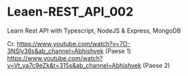 # Leaen-REST_API_002
Learn Rest API with Typescript,  NodeJS &amp; Express,  MongoDB

Cr. 
https://www.youtube.com/watch?v=7O-3NSly36s&ab_channel=Abhishvek (Paese 1)
https://www.youtube.com/watch?v=Vt_ya7c9eZk&t=315s&ab_channel=Abhishvek (Paese 2)
